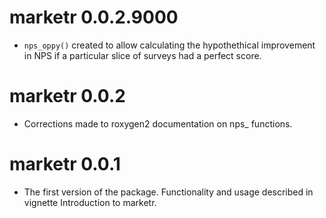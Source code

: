 # marketr 0.0.2.9000

* `nps_oppy()` created to allow calculating the hypothethical improvement in NPS if a particular slice of surveys had a perfect score.

# marketr 0.0.2

* Corrections made to roxygen2 documentation on nps_ functions.

# marketr 0.0.1

* The first version of the package. Functionality and usage described in vignette Introduction to marketr.